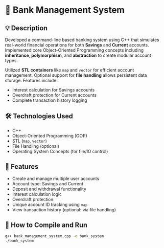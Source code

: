 # 🏦 Bank Management System

## 💡 Description

Developed a command-line based banking system using C++ that simulates real-world financial operations for both **Savings** and **Current** accounts. Implemented core Object-Oriented Programming concepts including **inheritance**, **polymorphism**, and **abstraction** to create modular account types.

Utilized **STL containers** like `map` and `vector` for efficient account management. Optional support for **file handling** allows persistent data storage. Features include:

- Interest calculation for Savings accounts
- Overdraft protection for Current accounts
- Complete transaction history logging

## 🛠️ Technologies Used

- C++
- Object-Oriented Programming (OOP)
- STL (`map`, `vector`)
- File Handling (optional)
- Operating System Concepts (for file/IO control)

## 🚀 Features

- Create and manage multiple user accounts
- Account type: Savings and Current
- Deposit and withdrawal functionality
- Interest calculation logic
- Overdraft protection
- Unique account ID tracking using `map`
- View transaction history (optional: via file handling)

## 🔧 How to Compile and Run

```bash
g++ bank_management_system.cpp -o bank_system
./bank_system
